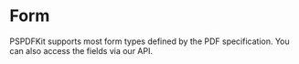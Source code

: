 # Form

PSPDFKit supports most form types defined by the PDF specification. You can also access the fields via our API.

